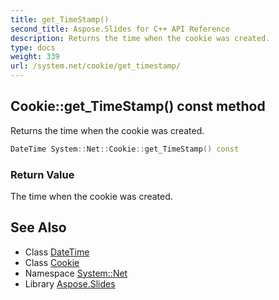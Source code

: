 ```yaml
---
title: get_TimeStamp()
second_title: Aspose.Slides for C++ API Reference
description: Returns the time when the cookie was created.
type: docs
weight: 339
url: /system.net/cookie/get_timestamp/
---
```

## Cookie::get_TimeStamp() const method


Returns the time when the cookie was created.

```cpp
DateTime System::Net::Cookie::get_TimeStamp() const
```


### Return Value

The time when the cookie was created.

## See Also

* Class [DateTime](../../../system/datetime/)
* Class [Cookie](../)
* Namespace [System::Net](../../)
* Library [Aspose.Slides](../../../)